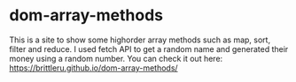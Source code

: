 # dom-array-methods
This is a site to show some highorder array methods such as map, sort, filter and reduce. I used fetch API to get a random name and generated their money using a random number.
You can check it out here: https://brittleru.github.io/dom-array-methods/
